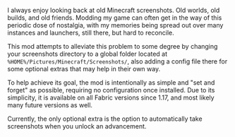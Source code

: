 I always enjoy looking back at old Minecraft screenshots. Old worlds, old builds, and old friends.
Modding my game can often get in the way of this periodic dose of nostalgia, 
with my memories being spread out over many instances and launchers, still there, but hard to reconcile.

This mod attempts to alleviate this problem to some degree by changing your 
screenshots directory to a global folder located at `%HOME%/Pictures/Minecraft/Screenshots/`,
also adding a config file there for some optional extras that may help in their own way.

To help achieve its goal, the mod is intentionally as simple and "set and forget" as possible, 
requiring no configuration once installed.
Due to its simplicity, it is available on all Fabric versions since 1.17, and most likely many future versions as well.

Currently, the only optional extra is the option to automatically take screenshots when you unlock an advancement.
